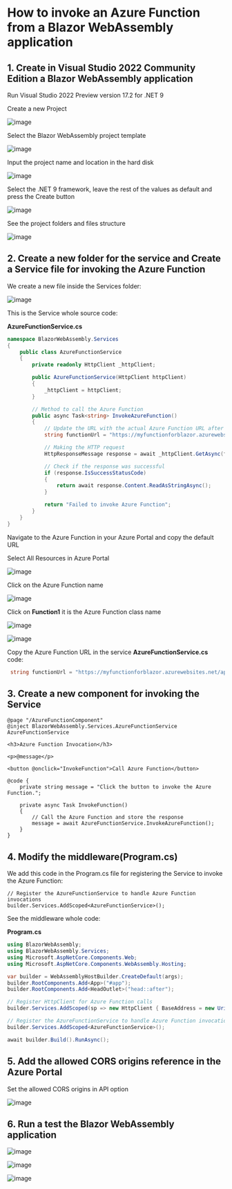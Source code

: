 # How to invoke an Azure Function from a Blazor WebAssembly application

## 1. Create in Visual Studio 2022 Community Edition a Blazor WebAssembly application

Run Visual Studio 2022 Preview version 17.2 for .NET 9 

Create a new Project

![image](https://github.com/user-attachments/assets/46fcc681-99d8-41a9-82a4-1d933fd180e9)

Select the Blazor WebAssembly project template

![image](https://github.com/user-attachments/assets/b3d02246-ded1-47d0-887c-4d0b022ba0fb)

Input the project name and location in the hard disk

![image](https://github.com/user-attachments/assets/5d802e4b-1801-48dc-8665-4abe07c1b618)

Select the .NET 9 framework, leave the rest of the values as default and press the Create button

![image](https://github.com/user-attachments/assets/0e8cce38-691e-4d0e-be68-37412e404618)

See the project folders and files structure

![image](https://github.com/user-attachments/assets/7e4c26d6-c12f-4926-973f-efa307026181)

## 2. Create a new folder for the service and Create a Service file for invoking the Azure Function

We create a new file inside the Services folder:

![image](https://github.com/user-attachments/assets/706eddfe-84b9-40b9-9ecb-4115b6920488)

This is the Service whole source code:

**AzureFunctionService.cs**

```csharp
namespace BlazorWebAssembly.Services
{
    public class AzureFunctionService
    {
        private readonly HttpClient _httpClient;

        public AzureFunctionService(HttpClient httpClient)
        {
            _httpClient = httpClient;
        }

        // Method to call the Azure Function
        public async Task<string> InvokeAzureFunction()
        {
            // Update the URL with the actual Azure Function URL after deployment
            string functionUrl = "https://myfunctionforblazor.azurewebsites.net/api/Function1?code=YUKb4eMSrWqeFw2lxL0XJUzUgBfIw3Gh-pVTeELRtym8AzFuThTRwQ%3D%3D";

            // Making the HTTP request
            HttpResponseMessage response = await _httpClient.GetAsync(functionUrl);

            // Check if the response was successful
            if (response.IsSuccessStatusCode)
            {
                return await response.Content.ReadAsStringAsync();
            }

            return "Failed to invoke Azure Function";
        }
    }
}
```

Navigate to the Azure Function in your Azure Portal and copy the default URL

Select All Resources in Azure Portal

![image](https://github.com/user-attachments/assets/f97f05af-e1af-4a60-811e-772195236692)

Click on the Azure Function name

![image](https://github.com/user-attachments/assets/8c772241-6af9-4655-8891-d250327aeda2)

Click on **Function1** it is the Azure Function class name

![image](https://github.com/user-attachments/assets/0ffc88cb-891c-4b45-9712-1c42b04ef768)

![image](https://github.com/user-attachments/assets/9bb97778-bc93-46e4-a826-17988d205633)

Copy the Azure Function URL in the service **AzureFunctionService.cs** code:

```csharp
 string functionUrl = "https://myfunctionforblazor.azurewebsites.net/api/Function1?code=YUKb4eMSrWqeFw2lxL0XJUzUgBfIw3Gh-pVTeELRtym8AzFuThTRwQ%3D%3D";
```

## 3. Create a new component for invoking the Service

```razor
@page "/AzureFunctionComponent"
@inject BlazorWebAssembly.Services.AzureFunctionService AzureFunctionService

<h3>Azure Function Invocation</h3>

<p>@message</p>

<button @onclick="InvokeFunction">Call Azure Function</button>

@code {
    private string message = "Click the button to invoke the Azure Function.";

    private async Task InvokeFunction()
    {
        // Call the Azure Function and store the response
        message = await AzureFunctionService.InvokeAzureFunction();
    }
}
```


## 4. Modify the middleware(Program.cs)

We add this code in the Program.cs file for registering the Service to invoke the Azure Function:

```
// Register the AzureFunctionService to handle Azure Function invocations
builder.Services.AddScoped<AzureFunctionService>();
```

See the middleware whole code:

**Program.cs**

```csharp
using BlazorWebAssembly;
using BlazorWebAssembly.Services;
using Microsoft.AspNetCore.Components.Web;
using Microsoft.AspNetCore.Components.WebAssembly.Hosting;

var builder = WebAssemblyHostBuilder.CreateDefault(args);
builder.RootComponents.Add<App>("#app");
builder.RootComponents.Add<HeadOutlet>("head::after");

// Register HttpClient for Azure Function calls
builder.Services.AddScoped(sp => new HttpClient { BaseAddress = new Uri(builder.HostEnvironment.BaseAddress) });

// Register the AzureFunctionService to handle Azure Function invocations
builder.Services.AddScoped<AzureFunctionService>();

await builder.Build().RunAsync();
```

## 5. Add the allowed CORS origins reference in the Azure Portal

Set the allowed CORS origins in API option 

![image](https://github.com/user-attachments/assets/04935ee7-fa99-42a6-aa98-1a0b4f40328e)

## 6. Run a test the Blazor WebAssembly application

![image](https://github.com/user-attachments/assets/6ec4e010-c101-421e-8a7f-c4573adf592d)

![image](https://github.com/user-attachments/assets/2ea5ea2a-6d8e-4c82-b5f0-db5f1b080d9e)

![image](https://github.com/user-attachments/assets/1b58a190-1e68-48aa-ae74-37383c51719c)
